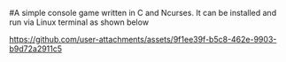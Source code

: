 #A simple console game written in C and Ncurses. It can be installed and run via Linux terminal as shown below

https://github.com/user-attachments/assets/9f1ee39f-b5c8-462e-9903-b9d72a2911c5

